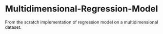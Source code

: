 # Multidimensional-Regression-Model
From the scratch implementation of regression model on a multidimensional dataset.
